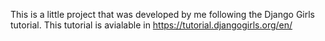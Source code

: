 This is a little project that was developed by me following the Django Girls tutorial.
This tutorial is avialable in https://tutorial.djangogirls.org/en/
